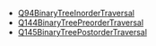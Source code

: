 * [Q94BinaryTreeInorderTraversal](../Q94BinaryTreeInorderTraversal.py)
* [Q144BinaryTreePreorderTraversal](../Q144BinaryTreePreorderTraversal.py)
* [Q145BinaryTreePostorderTraversal](../Q145BinaryTreePostorderTraversal.py)